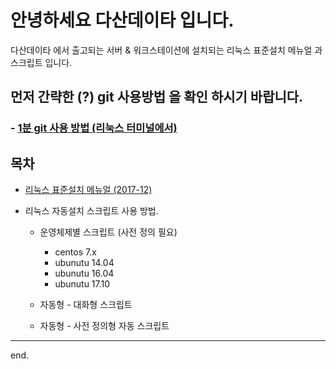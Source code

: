 # 안녕하세요 다산데이타 입니다.  
다산데이타 에서 출고되는 서버 & 워크스테이션에 설치되는 리눅스 표준설치 메뉴얼 과 스크립트 입니다.  

## 먼저 간략한 (?) git 사용방법 을 확인 하시기 바랍니다.    
### - [1분 git 사용 방법 (리눅스 터미널에서)][how-to-git]

[how-to-git]: https://github.com/dasandata/dasandata-LinuxInstall/blob/master/how-to-git.md#1%EB%B6%84-git-%EC%82%AC%EC%9A%A9-%EB%B0%A9%EB%B2%95-%EB%A6%AC%EB%88%85%EC%8A%A4-%ED%84%B0%EB%AF%B8%EB%84%90%EC%97%90%EC%84%9C


## 목차
- [리눅스 표준설치 메뉴얼 (2017-12)][standard_install.md]  

[standard_install.md]:  https://github.com/dasandata/dasandata-LinuxInstall/blob/master/standard_install.md#%EB%8B%A4%EC%82%B0%EB%8D%B0%EC%9D%B4%ED%83%80-%EB%A6%AC%EB%88%85%EC%8A%A4-%EC%84%A4%EC%B9%98-%ED%91%9C%EC%A4%80%EC%95%88-201712

- 리눅스 자동설치 스크립트 사용 방법.
  - 운영체제별 스크립트 (사전 정의 필요)
      - centos 7.x
      - ubunutu 14.04
      - ubunutu 16.04
      - ubunutu 17.10  

  - 자동형 - 대화형 스크립트
  - 자동형 - 사전 정의형 자동 스크립트

***
end.

